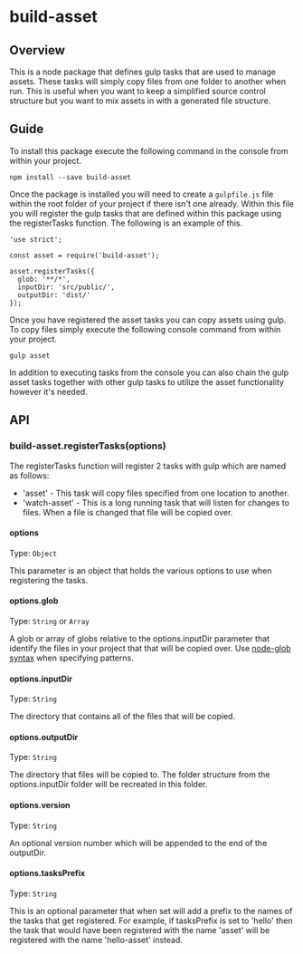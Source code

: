 # build-asset

## Overview
This is a node package that defines gulp tasks that are used to manage assets.
These tasks will simply copy files from one folder to another when run.
This is useful when you want to keep a simplified source control structure but you want
to mix assets in with a generated file structure.

## Guide

To install this package execute the following command in the console from within your project.

```
npm install --save build-asset
```

Once the package is installed you will need to create a `gulpfile.js` file within the root folder of your project if there isn't one already.
Within this file you will register the gulp tasks that are defined within this package using the registerTasks function.  The following is an example of this.

```
'use strict';

const asset = require('build-asset');

asset.registerTasks({
  glob: '**/*',
  inputDir: 'src/public/',
  outputDir: 'dist/'
});
```

Once you have registered the asset tasks you can copy assets using gulp.
To copy files simply execute the following console command from within your project.

```
gulp asset
```

In addition to executing tasks from the console you can also chain the gulp asset tasks together with other gulp tasks to utilize the asset functionality however it's needed.

## API

### build-asset.registerTasks(options)

The registerTasks function will register 2 tasks with gulp which are named as follows:

- 'asset' - This task will copy files specified from one location to another.
- 'watch-asset' - This is a long running task that will listen for changes to files.  When a file is changed that file will be copied over.

#### options

Type: `Object`

This parameter is an object that holds the various options to use when registering the tasks.

#### options.glob

Type: `String` or `Array`

A glob or array of globs relative to the options.inputDir parameter that identify the files in your project that that will be copied over. 
Use [node-glob syntax](https://github.com/isaacs/node-glob) when specifying patterns.

#### options.inputDir

Type: `String`

The directory that contains all of the files that will be copied.

#### options.outputDir

Type: `String`

The directory that files will be copied to.  The folder structure from the options.inputDir folder will be recreated in this folder.

#### options.version

Type: `String`

An optional version number which will be appended to the end of the outputDir.

#### options.tasksPrefix

Type: `String`

This is an optional parameter that when set will add a prefix to the names of the tasks that get registered. For example, if tasksPrefix is set to 'hello' then the task that would have been registered with the name 'asset' will be registered with the name 'hello-asset' instead.